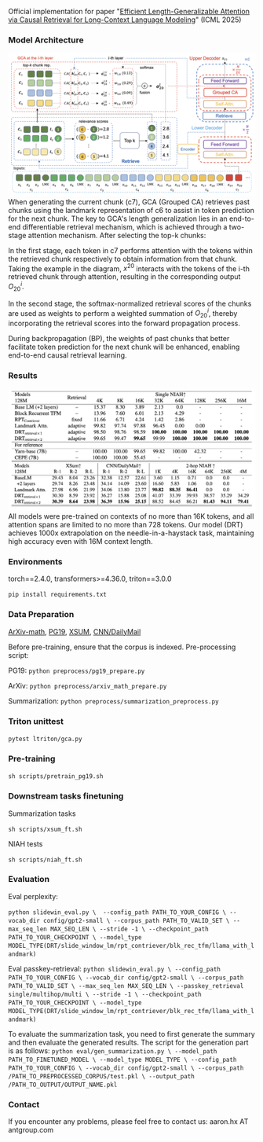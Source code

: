 Official implementation for paper "[Efficient Length-Generalizable Attention via Causal Retrieval for Long-Context Language Modeling](https://arxiv.org/abs/2410.01651)" (ICML 2025)

### Model Architecture
<img src="figures/gca_model_arch.png" width="800">
When generating the current chunk (c7), GCA (Grouped CA) retrieves past chunks using the landmark representation of c6 to assist in token prediction for the next chunk. The key to GCA's length generalization lies in an end-to-end differentiable retrieval mechanism, which is achieved through a two-stage attention mechanism. After selecting the top-k chunks:

In the first stage, each token in c7 performs attention with the tokens within the retrieved chunk respectively to obtain information from that chunk. Taking the example in the diagram, $x^{20}$ interacts with the tokens of the i-th retrieved chunk through attention, resulting in the corresponding output $O_{20}^i$.

In the second stage, the softmax-normalized retrieval scores of the chunks are used as weights to perform a weighted summation of $O_{20}^i$, thereby incorporating the retrieval scores into the forward propagation process.

During backpropagation (BP), the weights of past chunks that better facilitate token prediction for the next chunk will be enhanced, enabling end-to-end causal retrieval learning.

<!--The critical aspect is that tokens in c7 perform cross-attention with each retrieved chunk to obtain chunk-level information. Finally, this information is fused using weights derived from a softmax over the retrieval scores, allowing the retrieval scores to participate in the forward process and making it differentiable.
-->
### Results

<img src="figures/key_results.png" width="800">
All models were pre-trained on contexts of no more than 16K tokens, and all attention spans are limited to no more than 728 tokens. Our model (DRT) achieves 1000x extrapolation on the needle-in-a-haystack task, maintaining high accuracy even with 16M context length.

### Environments
torch==2.4.0, transformers>=4.36.0, triton==3.0.0

`pip install requirements.txt`

### Data Preparation

[ArXiv-math](https://huggingface.co/datasets/hoskinson-center/proof-pile), [PG19](https://huggingface.co/datasets/emozilla/pg19), [XSUM](https://huggingface.co/datasets/EdinburghNLP/xsum), [CNN/DailyMail](https://huggingface.co/datasets/abisee/cnn_dailymail)

Before pre-training, ensure that the corpus is indexed. Pre-processing script:

PG19: `python preprocess/pg19_prepare.py`

ArXiv: `python preprocess/arxiv_math_prepare.py`

Summarization: `python preprocess/summarization_preprocess.py`



### Triton unittest

`pytest ltriton/gca.py`

### Pre-training

`sh scripts/pretrain_pg19.sh`

### Downstream tasks finetuning

Summarization tasks

`sh scripts/xsum_ft.sh`


NIAH tests

`sh scripts/niah_ft.sh`

### Evaluation

Eval perplexity:

`python slidewin_eval.py \ 
   	 --config_path PATH_TO_YOUR_CONFIG \
    --vocab_dir config/gpt2-small \
    --corpus_path PATH_TO_VALID_SET \
    --max_seq_len MAX_SEQ_LEN \
    --stride -1 \
    --checkpoint_path PATH_TO_YOUR_CHECKPOINT \
    --model_type MODEL_TYPE(DRT/slide_window_lm/rpt_contriever/blk_rec_tfm/llama_with_landmark)`
    
Eval passkey-retrieval:
`python slidewin_eval.py \
    --config_path PATH_TO_YOUR_CONFIG \
    --vocab_dir config/gpt2-small \
    --corpus_path PATH_TO_VALID_SET \
    --max_seq_len MAX_SEQ_LEN \
    --passkey_retrieval single/multihop/multi \
    --stride -1 \
    --checkpoint_path PATH_TO_YOUR_CHECKPOINT \
    --model_type MODEL_TYPE(DRT/slide_window_lm/rpt_contriever/blk_rec_tfm/llama_with_landmark)`
    
To evaluate the summarization task, you need to first generate the summary and then evaluate the generated results. The script for the generation part is as follows:
`python eval/gen_summarization.py \
  --model_path PATH_TO_FINETUNED_MODEL \
  --model_type MODEL_TYPE \
  --config_path PATH_TO_YOUR_CONFIG \
  --vocab_dir config/gpt2-small \
  --corpus_path /PATH_TO_PREPROCESSED_CORPUS/test.pkl \
  --output_path /PATH_TO_OUTPUT/OUTPUT_NAME.pkl`


### Contact
If you encounter any problems, please feel free to contact us: aaron.hx AT antgroup.com